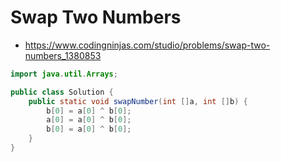 # Swap Two Numbers

- https://www.codingninjas.com/studio/problems/swap-two-numbers_1380853

```java
import java.util.Arrays;

public class Solution {
    public static void swapNumber(int []a, int []b) {
        b[0] = a[0] ^ b[0];
        a[0] = a[0] ^ b[0];
        b[0] = a[0] ^ b[0];
    }
}
```
